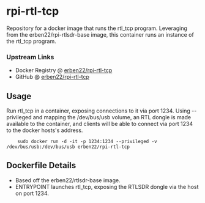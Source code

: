 # rpi-rtl-tcp
Repository for a docker image that runs the rtl_tcp program.  Leveraging from the erben22/rpi-rtlsdr-base image, this container runs an instance of the rtl_tcp program.

### Upstream Links

* Docker Registry @ [erben22/rpi-rtl-tcp](https://hub.docker.com/r/erben22/rpi-rtl-tcp/)
* GitHub @ [erben22/rpi-rtl-tcp](https://github.com/erben22/rpi-rtl-tcp)

## Usage

Run rtl_tcp in a container, exposing connections to it via port 1234.  Using --privileged and mapping the /dev/bus/usb volume, an RTL dongle is made available to the container, and clients will be able to connect via port 1234 to the docker hosts's address.

        sudo docker run -d -it -p 1234:1234 --privileged -v /dev/bus/usb:/dev/bus/usb erben22/rpi-rtl-tcp

## Dockerfile Details

- Based off the erben22/rtlsdr-base image.
- ENTRYPOINT launches rtl_tcp, exposing the RTLSDR dongle via the host on port 1234.
